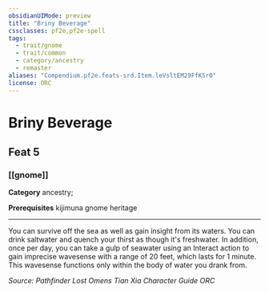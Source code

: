 ```yaml
---
obsidianUIMode: preview
title: "Briny Beverage"
cssclasses: pf2e,pf2e-spell
tags:
  - trait/gnome
  - trait/common
  - category/ancestry
  - remaster
aliases: "Compendium.pf2e.feats-srd.Item.leVsltEM29FfKSr0"
license: ORC
---
```

# Briny Beverage
## Feat 5
### [[gnome]]

**Category** ancestry; 



**Prerequisites** kijimuna gnome heritage
* * *
You can survive off the sea as well as gain insight from its waters. You can drink saltwater and quench your thirst as though it's freshwater. In addition, once per day, you can take a gulp of seawater using an Interact action to gain imprecise wavesense with a range of 20 feet, which lasts for 1 minute. This wavesense functions only within the body of water you drank from.

*Source: Pathfinder Lost Omens Tian Xia Character Guide*
*ORC*